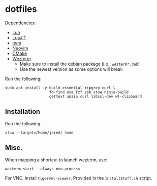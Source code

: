 # dotfiles

Dependencies:
* [Lua](https://www.lua.org/download.html)
* [LuaJIT](https://luajit.org/install.html)
* [nvm](https://github.com/nvm-sh/nvm)
* [Neovim](https://github.com/neovim/neovim/wiki/Installing-Neovim#linux)
* [CMake](https://cmake.org/download/)
* [Wezterm](https://wezfurlong.org/wezterm/install/linux.html#installing-on-ubuntu-and-debian-based-systems)
    * Make sure to install the debian package (i.e., `wezterm*.deb`)
    * Use the newest version as some options will break

Run the following:

```
sudo apt install -y build-essential ripgrep curl \
                    fd-find exa fzf zsh stow ninja-build 
                    gettext unzip curl libssl-dev wl-clipboard
```

## Installation

Run the following

```
stow --target=/home/jared/ home
```

## Misc.

When mapping a shortcut to launch wezterm, use:

```
wezterm start --always-new-process
```

For VNC, install `tigervnc-viewer`. Provided in the `InstallStuff.sh` script.
